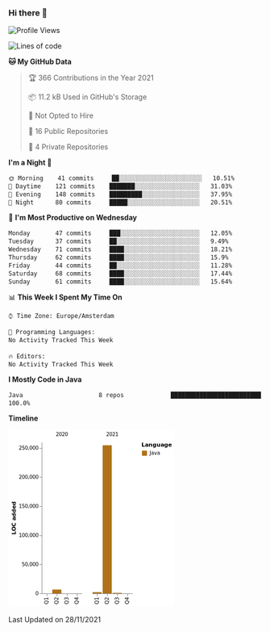 ### Hi there 👋


<!--START_SECTION:waka-->
![Profile Views](http://img.shields.io/badge/Profile%20Views-0-blue)

![Lines of code](https://img.shields.io/badge/From%20Hello%20World%20I%27ve%20Written-264473%20lines%20of%20code-blue)

**🐱 My GitHub Data** 

> 🏆 366 Contributions in the Year 2021
 > 
> 📦 11.2 kB Used in GitHub's Storage 
 > 
> 🚫 Not Opted to Hire
 > 
> 📜 16 Public Repositories 
 > 
> 🔑 4 Private Repositories  
 > 
**I'm a Night 🦉** 

```text
🌞 Morning    41 commits     ██░░░░░░░░░░░░░░░░░░░░░░░   10.51% 
🌆 Daytime    121 commits    ███████░░░░░░░░░░░░░░░░░░   31.03% 
🌃 Evening    148 commits    █████████░░░░░░░░░░░░░░░░   37.95% 
🌙 Night      80 commits     █████░░░░░░░░░░░░░░░░░░░░   20.51%

```
📅 **I'm Most Productive on Wednesday** 

```text
Monday       47 commits     ███░░░░░░░░░░░░░░░░░░░░░░   12.05% 
Tuesday      37 commits     ██░░░░░░░░░░░░░░░░░░░░░░░   9.49% 
Wednesday    71 commits     ████░░░░░░░░░░░░░░░░░░░░░   18.21% 
Thursday     62 commits     ████░░░░░░░░░░░░░░░░░░░░░   15.9% 
Friday       44 commits     ██░░░░░░░░░░░░░░░░░░░░░░░   11.28% 
Saturday     68 commits     ████░░░░░░░░░░░░░░░░░░░░░   17.44% 
Sunday       61 commits     ████░░░░░░░░░░░░░░░░░░░░░   15.64%

```


📊 **This Week I Spent My Time On** 

```text
⌚︎ Time Zone: Europe/Amsterdam

💬 Programming Languages: 
No Activity Tracked This Week

🔥 Editors: 
No Activity Tracked This Week

```

**I Mostly Code in Java** 

```text
Java                     8 repos             █████████████████████████   100.0%

```


**Timeline**

![Chart not found](https://raw.githubusercontent.com/powercasgamer/powercasgamer/master/charts/bar_graph.png) 


 Last Updated on 28/11/2021
<!--END_SECTION:waka-->
